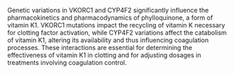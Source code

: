 Genetic variations in VKORC1 and CYP4F2 significantly influence the pharmacokinetics and pharmacodynamics of phylloquinone, a form of vitamin K1. VKORC1 mutations impact the recycling of vitamin K necessary for clotting factor activation, while CYP4F2 variations affect the catabolism of vitamin K1, altering its availability and thus influencing coagulation processes. These interactions are essential for determining the effectiveness of vitamin K1 in clotting and for adjusting dosages in treatments involving coagulation control.